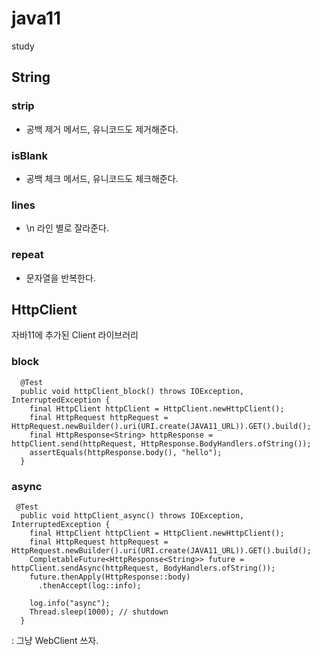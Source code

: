 # java11
study

## String

### strip

- 공백 제거 메서드, 유니코드도 제거해준다.

### isBlank

- 공백 체크 메서드, 유니코드도 체크해준다.

### lines

- \n 라인 별로 잘라준다.

### repeat

- 문자열을 반복한다.

## HttpClient

자바11에 추가된 Client 라이브러리

### block
~~~
  @Test
  public void httpClient_block() throws IOException, InterruptedException {
    final HttpClient httpClient = HttpClient.newHttpClient();
    final HttpRequest httpRequest = HttpRequest.newBuilder().uri(URI.create(JAVA11_URL)).GET().build();
    final HttpResponse<String> httpResponse = httpClient.send(httpRequest, HttpResponse.BodyHandlers.ofString());
    assertEquals(httpResponse.body(), "hello");
  }
~~~
	
### async

~~~
 @Test
  public void httpClient_async() throws IOException, InterruptedException {
    final HttpClient httpClient = HttpClient.newHttpClient();
    final HttpRequest httpRequest = HttpRequest.newBuilder().uri(URI.create(JAVA11_URL)).GET().build();
    CompletableFuture<HttpResponse<String>> future = httpClient.sendAsync(httpRequest, BodyHandlers.ofString());
    future.thenApply(HttpResponse::body)
      .thenAccept(log::info);

    log.info("async");
    Thread.sleep(1000); // shutdown
  }
~~~

: 그냥 WebClient 쓰자.

